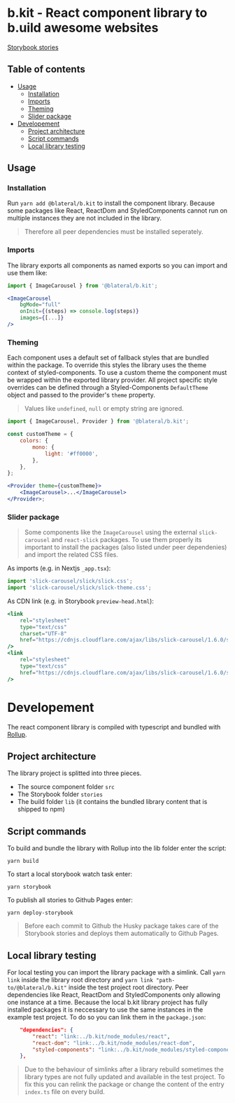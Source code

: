 # b.kit - React component library to b.uild awesome websites

[Storybook stories](https://blateral.github.io/b.kit)

## Table of contents

-   [Usage](#usage)
    -   [Installation](#installation)
    -   [Imports](#imports)
    -   [Theming](#theming)
    -   [Slider package](#slider-package)
-   [Developement](#developement)
    -   [Project architecture](#project-architecture)
    -   [Script commands](#script-commands)
    -   [Local library testing](#local-library-testing)

## Usage

### Installation

Run `yarn add @blateral/b.kit` to install the component library. Because some packages like React, ReactDom and StyledComponents cannot run on multiple instances they are not included in the library.

> Therefore all peer dependencies must be installed seperately.

### Imports

The library exports all components as named exports so you can import and use them like:

```jsx
import { ImageCarousel } from '@blateral/b.kit';

<ImageCarousel
    bgMode="full"
    onInit={(steps) => console.log(steps)}
    images={[...]}
/>
```

### Theming

Each component uses a default set of fallback styles that are bundled within the package. To override this styles the library uses the theme context of styled-components. To use a custom theme the component must be wrapped within the exported library provider. All project specific style overrides can be defined through a Styled-Components `DefaultTheme` object and passed to the provider's `theme` property.

> Values like `undefined`, `null` or empty string are ignored.

```jsx
import { ImageCarousel, Provider } from '@blateral/b.kit';

const customTheme = {
    colors: {
        mono: {
            light: '#ff0000',
        },
    },
};

<Provider theme={customTheme}>
    <ImageCarousel>...</ImageCarousel>
</Provider>;
```

### Slider package

> Some components like the `ImageCarousel` using the external `slick-carousel` and `react-slick` packages. To use them properly its important to install the packages (also listed under peer dependenies) and import the related CSS files.

As imports (e.g. in Nextjs `_app.tsx`):

```jsx
import 'slick-carousel/slick/slick.css';
import 'slick-carousel/slick/slick-theme.css';
```

As CDN link (e.g. in Storybook `preview-head.html`):

```jsx
<link
    rel="stylesheet"
    type="text/css"
    charset="UTF-8"
    href="https://cdnjs.cloudflare.com/ajax/libs/slick-carousel/1.6.0/slick.min.css"
/>
<link
    rel="stylesheet"
    type="text/css"
    href="https://cdnjs.cloudflare.com/ajax/libs/slick-carousel/1.6.0/slick-theme.min.css"
/>
```

# Developement

The react component library is compiled with typescript and bundled with [Rollup](https://www.npmjs.com/package/rollup).

## Project architecture

The library project is splitted into three pieces.

-   The source component folder `src`
-   The Storybook folder `stories`
-   The build folder `lib` (it contains the bundled library content that is shipped to npm)

## Script commands

To build and bundle the library with Rollup into the lib folder enter the script:

`yarn build`

To start a local storybook watch task enter:

`yarn storybook`

To publish all stories to Github Pages enter:

`yarn deploy-storybook`

> Before each commit to Github the Husky package takes care of the Storybook stories and deploys them automatically to Github Pages.

## Local library testing

For local testing you can import the library package with a simlink. Call `yarn link` inside the library root directory and `yarn link "path-to/@blateral/b.kit"` inside the test project root directory. Peer dependencies like React, ReactDom and StyledComponents only allowing one instance at a time. Because the local b.kit library project has fully installed packages it is neccessary to use the same instances in the example test project. To do so you can link them in the `package.json`:

```json
    "dependencies": {
        "react": "link:../b.kit/node_modules/react",
        "react-dom": "link:../b.kit/node_modules/react-dom",
        "styled-components": "link:../b.kit/node_modules/styled-components"
    },
```

> Due to the behaviour of simlinks after a library rebuild sometimes the library types are not fully updated and available in the test project. To fix this you can relink the package or change the content of the entry `index.ts` file on every build.
